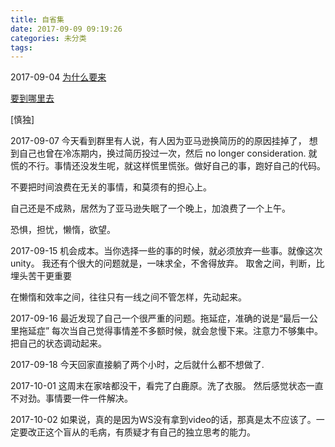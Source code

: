 ```yaml
---
title: 自省集
date: 2017-09-09 09:19:26
categories: 未分类
tags:
---
```

2017-09-04
[为什么要来](https://www.zhihu.com/question/41470037)

[要到哪里去](https://www.zhihu.com/search?type=content&q=%E8%B5%B0%E5%90%91%E5%85%B1%E5%92%8C)

[慎独]

2017-09-07
今天看到群里有人说，有人因为亚马逊换简历的的原因挂掉了，
想到自己也曾在冷冻期内，换过简历投过一次，然后 no longer consideration.
就慌的不行。事情还没发生呢，就这样慌里慌张。做好自己的事，跑好自己的代码。

不要把时间浪费在无关的事情，和莫须有的担心上。

自己还是不成熟，居然为了亚马逊失眠了一个晚上，加浪费了一个上午。

恐惧，担忧，懒惰，欲望。

2017-09-15
机会成本。当你选择一些的事的时候，就必须放弃一些事。就像这次unity。
我还有个很大的问题就是，一味求全，不舍得放弃。
取舍之间，判断，比埋头苦干更重要

在懒惰和效率之间，往往只有一线之间不管怎样，先动起来。

2017-09-16
最近发现了自己一个很严重的问题。拖延症，准确的说是“最后一公里拖延症”
每次当自己觉得事情差不多额时候，就会怠慢下来。注意力不够集中。把自己的状态调动起来。

2017-09-18
今天回家直接躺了两个小时，之后就什么都不想做了.

2017-10-01
这周末在家啥都没干，看完了白鹿原。洗了衣服。 然后感觉状态一直不对劲。事情要一件一件解决。

2017-10-02
如果说，真的是因为WS没有拿到video的话，那真是太不应该了。一定要改正这个盲从的毛病，有质疑才有自己的独立思考的能力。
